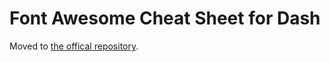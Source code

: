 # Font Awesome Cheat Sheet for Dash

Moved to [the offical repository](https://github.com/Kapeli/cheatsheets).

